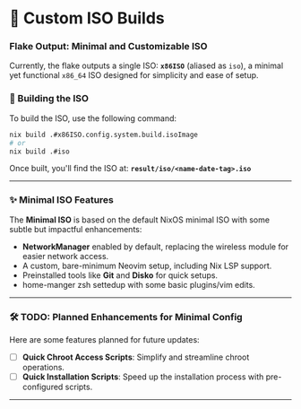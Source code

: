 # 🚀 Custom ISO Builds

### Flake Output: Minimal and Customizable ISO

Currently, the flake outputs a single ISO: **`x86ISO`** (aliased as `iso`), a minimal yet functional `x86_64` ISO designed for simplicity and ease of setup.

### 🔨 Building the ISO

To build the ISO, use the following command:

```bash
nix build .#x86ISO.config.system.build.isoImage
# or
nix build .#iso
```

Once built, you'll find the ISO at:
**`result/iso/<name-date-tag>.iso`**

---

### ✨ Minimal ISO Features

The **Minimal ISO** is based on the default NixOS minimal ISO with some subtle but impactful enhancements:
- **NetworkManager** enabled by default, replacing the wireless module for easier network access.
- A custom, bare-minimum Neovim setup, including Nix LSP support.
- Preinstalled tools like **Git** and **Disko** for quick setups.
- home-manger zsh settedup with some basic plugins/vim edits.

---

### 🛠️ TODO: Planned Enhancements for Minimal Config

Here are some features planned for future updates:
- [ ] **Quick Chroot Access Scripts**: Simplify and streamline chroot operations.
- [ ] **Quick Installation Scripts**: Speed up the installation process with pre-configured scripts.

---

